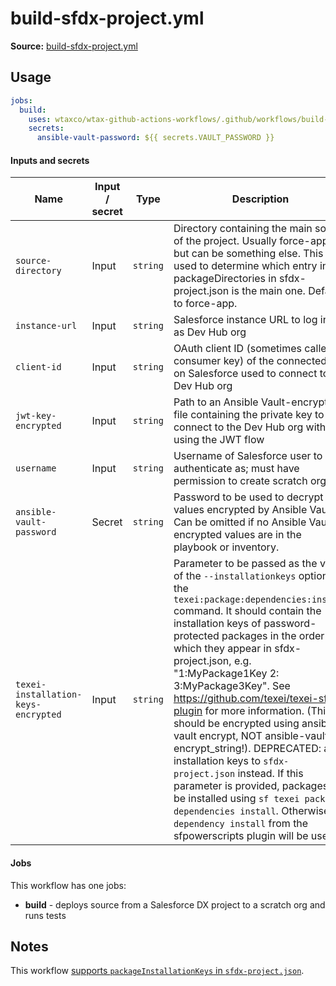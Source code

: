 # build-sfdx-project.yml

**Source:** [build-sfdx-project.yml](../.github/workflows/build-sfdx-project.yml)

## Usage

```yaml
jobs:
  build:
    uses: wtaxco/wtax-github-actions-workflows/.github/workflows/build-sfdx-project.yml@main
    secrets:
      ansible-vault-password: ${{ secrets.VAULT_PASSWORD }}
```

#### Inputs and secrets

| Name                                | Input / secret | Type     | Description                                                                                                                                                                                                                                                                                                                                                                                                                                                                                                                                                                                                                                                                                                                      | Default                                                                               |
|-------------------------------------|----------------|----------|----------------------------------------------------------------------------------------------------------------------------------------------------------------------------------------------------------------------------------------------------------------------------------------------------------------------------------------------------------------------------------------------------------------------------------------------------------------------------------------------------------------------------------------------------------------------------------------------------------------------------------------------------------------------------------------------------------------------------------|---------------------------------------------------------------------------------------|
| `source-directory`                  | Input          | `string` | Directory containing the main source of the project. Usually force-app, but can be something else. This is used to determine which entry in packageDirectories in sfdx-project.json is the main one. Defaults to force-app.                                                                                                                                                                                                                                                                                                                                                                                                                                                                                                      | force-app                                                                             |
| `instance-url`                      | Input          | `string` | Salesforce instance URL to log in to as Dev Hub org                                                                                                                                                                                                                                                                                                                                                                                                                                                                                                                                                                                                                                                                              | https://wtax.my.salesforce.com                                                        |
| `client-id`                         | Input          | `string` | OAuth client ID (sometimes called consumer key) of the connected app on Salesforce used to connect to the Dev Hub org                                                                                                                                                                                                                                                                                                                                                                                                                                                                                                                                                                                                            | 3H7cm0QedwevwtVKpSJ4PXeI7kvPanBgB3qK0sBU06E5MSMka3xqeg9JETRkx8Z8PQxuZkUvlMJH10MQ8A9uw |
| `jwt-key-encrypted`                 | Input          | `string` | Path to an Ansible Vault-encrypted file containing the private key to connect to the Dev Hub org with using the JWT flow                                                                                                                                                                                                                                                                                                                                                                                                                                                                                                                                                                                                         | <<key for the connected app identified by client-id>>                                 |
| `username`                          | Input          | `string` | Username of Salesforce user to authenticate as; must have permission to create scratch orgs                                                                                                                                                                                                                                                                                                                                                                                                                                                                                                                                                                                                                                      | admin@wtax.prod                                                                       |
| `ansible-vault-password`            | Secret         | `string` | Password to be used to decrypt values encrypted by Ansible Vault. Can be omitted if no Ansible Vault encrypted values are in the playbook or inventory.                                                                                                                                                                                                                                                                                                                                                                                                                                                                                                                                                                          |                                                                                       |
| `texei-installation-keys-encrypted` | Input          | `string` | Parameter to be passed as the value of the `--installationkeys` option of the `texei:package:dependencies:install` command. It should contain the installation keys of password-protected packages in the order in which they appear in sfdx-project.json, e.g. "1:MyPackage1Key 2: 3:MyPackage3Key". See https://github.com/texei/texei-sfdx-plugin for more information. (This should be encrypted using ansible-vault encrypt, NOT ansible-vault encrypt_string!). DEPRECATED: add installation keys to `sfdx-project.json` instead. If this parameter is provided, packages will be installed using `sf texei package dependencies install`. Otherwise, `sf dependency install` from the sfpowerscripts plugin will be used. |                                                                                       |

#### Jobs

This workflow has one jobs:
- **build** - deploys source from a Salesforce DX project to a scratch org and runs tests

## Notes

This workflow [supports `packageInstallationKeys` in `sfdx-project.json`](packageInstallationKeys.md).